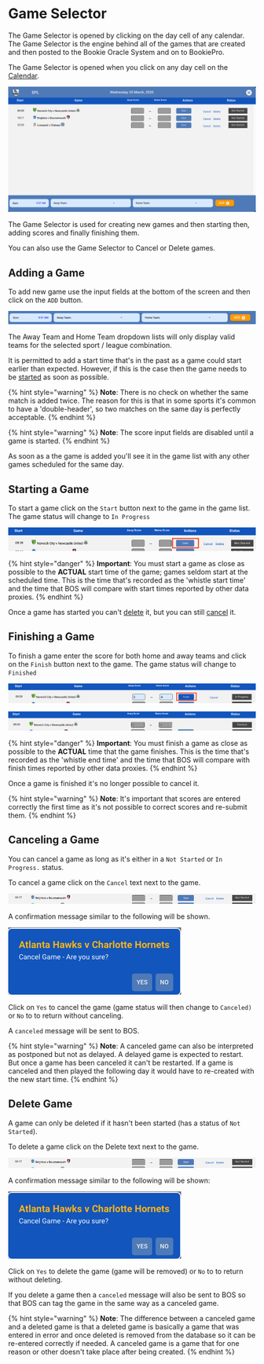# Game Selector

The Game Selector is opened by clicking on the day cell of any calendar. The Game Selector is the engine behind all of the games that are created and then posted to the Bookie Oracle System and on to BookiePro.

The Game Selector is opened when you click on any day cell on the [Calendar](dashboard/#calendar).

![](../../../.gitbook/assets/screen-shot-2020-03-25-at-10.00.34-am.png)

The Game Selector is used for creating new games and then starting then, adding scores and finally finishing them.

You can also use the Game Selector to Cancel or Delete games.

## Adding a Game

To add new game use the input fields at the bottom of the screen and then click on the `ADD` button.

![](../../../.gitbook/assets/screen-shot-2020-03-25-at-10.08.27-am.png)

The Away Team and Home Team dropdown lists will only display valid teams for the selected sport / league combination.

It is permitted to add a start time that's in the past as a game could start earlier than expected. However, if this is the case then the game needs to be [started](game-selector.md#start-game) as soon as possible.

{% hint style="warning" %}
**Note**: There is no check on whether the same match is added twice. The reason for this is that in some sports it's common to have a 'double-header', so two matches on the same day is perfectly acceptable.
{% endhint %}

{% hint style="warning" %}
**Note**: The score input fields are disabled until a game is started.
{% endhint %}

As soon as a the game is added you'll see it in the game list with any other games scheduled for the same day.

## Starting a Game

To start a game click on the `Start` button next to the game in the game list. The game status will change to `In Progress`

![](../../../.gitbook/assets/screen-shot-2020-03-26-at-11.26.33-am.png)

{% hint style="danger" %}
**Important**: You must start a game as close as possible to the **ACTUAL** start time of the game; games seldom start at the scheduled time. This is the time that's recorded as the 'whistle start time' and the time that BOS will compare with start times reported by other data proxies.
{% endhint %}

Once a game has started you can't [delete](game-selector.md#delete-game) it, but you can still [cancel](game-selector.md#cancel-game) it.

## Finishing a Game

To finish a game enter the score for both home and away teams and click on the `Finish` button next to the game. The game status will  change to `Finished`

![](../../../.gitbook/assets/screen-shot-2020-03-26-at-11.31.53-am%20%281%29.png)

![](../../../.gitbook/assets/screen-shot-2020-03-26-at-11.46.26-am.png)

{% hint style="danger" %}
**Important**: You must finish a game as close as possible to the **ACTUAL** time that the game finishes. This is the time that's recorded as the 'whistle end time' and the time that BOS will compare with finish times reported by other data proxies.
{% endhint %}

Once a game is finished it's no longer possible to cancel it.

{% hint style="warning" %}
**Note**: It's important that scores are entered correctly the first time as it's not possible to correct scores and re-submit them. 
{% endhint %}

## Canceling a Game

You can cancel a game as long as it's either in a `Not Started` or `In Progress.` status.

To cancel a game click on the `Cancel` text next to the game. 

![](../../../.gitbook/assets/screen-shot-2020-03-26-at-11.56.06-am%20%281%29.png)

A confirmation message similar to the following will be shown. 

![](../../../.gitbook/assets/image%20%2826%29.png)

Click on `Yes` to cancel the game \(game status will then change to `Canceled)` or `No` to to return without canceling.

A `canceled` message will be sent to BOS.

{% hint style="warning" %}
**Note**: A canceled game can also be interpreted as postponed but not as delayed. A delayed game is expected to restart. But once a game has been canceled it can't be restarted. If a game is canceled and then played the following day it would have to re-created with the new start time.
{% endhint %}

## Delete Game

A game can only be deleted if it hasn't been started \(has a status of `Not Started`\).

To delete a game click on the Delete text next to the game. 

![](../../../.gitbook/assets/screen-shot-2020-03-26-at-11.56.06-am.png)

A confirmation message similar to the following will be shown:

![](../../../.gitbook/assets/image%20%2825%29.png)

Click on `Yes` to delete the game \(game will be removed\) or `No` to to return without deleting.

If you delete a game then a `canceled` message will also be sent to BOS so that BOS can tag the game in the same way as a canceled game.

{% hint style="warning" %}
**Note**: The difference between a canceled game and a deleted game is that a deleted game is basically a game that was entered in error and once deleted is removed from the database so it can be re-entered correctly if needed. A canceled game is a game that for one reason or other doesn't take place after being created.
{% endhint %}

